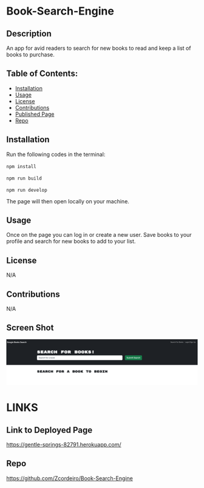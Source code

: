 # Book-Search-Engine

 ## Description
An app for avid readers to search for new books to read and keep a list of books to purchase. 


  ## Table of Contents:
  - [Installation](#installation)
  - [Usage](#usage)
  - [License](#license)
  - [Contributions](#contributions)
  - [Published Page](#page)
  - [Repo](#repo)

 ## Installation
 Run the following codes in the terminal: 

 `npm install`

 `npm run build`

 `npm run develop`

 The page will then open locally on your machine. 


 ## Usage 
   Once on the page you can log in or create a new user. Save books to your profile and search for new books to add to your list. 


 ## License 
  N/A

 ## Contributions 
  N/A

 ## Screen Shot
 ![Screenshot-insomnia-response](./client/assets/screenshot-booksearch.png)

# LINKS

 ## Link to Deployed Page
 https://gentle-springs-82791.herokuapp.com/ 

 ## Repo 
 https://github.com/Zcordeiro/Book-Search-Engine

